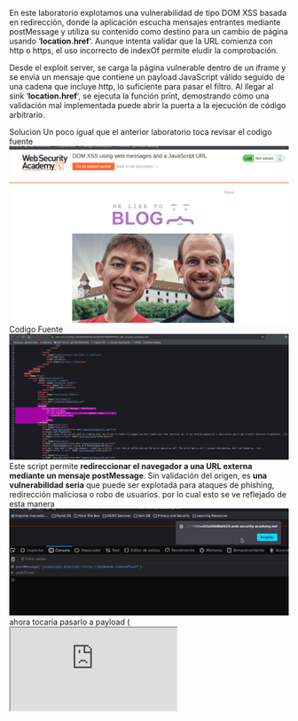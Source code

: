 En este laboratorio explotamos una vulnerabilidad de tipo DOM XSS basada en redirección, donde la aplicación escucha mensajes entrantes mediante postMessage y utiliza su contenido como destino para un cambio de página usando ‘**location.href**‘. Aunque intenta validar que la URL comienza con http o https, el uso incorrecto de indexOf permite eludir la comprobación.

Desde el exploit server, se carga la página vulnerable dentro de un iframe y se envía un mensaje que contiene un payload JavaScript válido seguido de una cadena que incluye http, lo suficiente para pasar el filtro. Al llegar al sink ‘**location.href**‘, se ejecuta la función print, demostrando cómo una validación mal implementada puede abrir la puerta a la ejecución de código arbitrario.

Solucion 
Un poco igual que el anterior laboratorio toca revisar el codigo fuente
![Pasted_image_20250727164851.png](Imagenes/Pasted_image_20250727164851.png)
Codigo Fuente
![Pasted_image_20250727164910.png](Imagenes/Pasted_image_20250727164910.png)
Este script permite **redireccionar el navegador a una URL externa mediante un mensaje postMessage**. Sin validación del origen, es **una vulnerabilidad seria** que puede ser explotada para ataques de phishing, redirección maliciosa o robo de usuarios.
por lo cual esto se ve reflejado de esta manera
![Pasted_image_20250727165902.png](Imagenes/Pasted_image_20250727165902.png)
ahora tocaria pasarlo a payload
(<iframe src="https://0a4d00e903ba3cbe81dfa75600f0004c.web-security-academy.net/" onload="this.contentWindow.postMessage('javascript:print()//http:','*')">)
Es un intento de **ataque basado en redirección abierta (open redirect) o ejecución de JavaScript** mediante `postMessage`, aprovechando un script vulnerable que redirige usando `location.href = e.data` sin validación adecuada.
Este payload intenta **engañar a una página vulnerable** para que ejecute un `javascript:` como redirección a través de `postMessage`, lo que puede llevar a **XSS** o **ataques de redirección maliciosa**. Es una técnica común en pruebas de seguridad.


